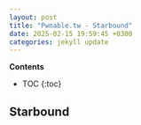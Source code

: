 ```yaml
---
layout: post
title: "Pwnable.tw - Starbound"
date: 2025-02-15 19:59:45 +0300
categories: jekyll update
---
```


**Contents**
* TOC
{:toc}
## Starbound 

```bash
```
